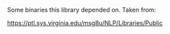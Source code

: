 Some binaries this library depended on. Taken from:

https://ptl.sys.virginia.edu/msg8u/NLP/Libraries/Public